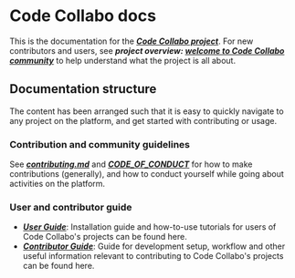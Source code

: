 # Code Collabo docs
This is the documentation for the ***[Code Collabo project](https://github.com/code-collabo)***. For new contributors and users, see ***project overview: [welcome to Code Collabo community](https://github.com/code-collabo/code-collabo)*** to help understand what the project is all about.

## Documentation structure
The content has been arranged such that it is easy to quickly navigate to any project on the platform, and get started with contributing or usage.

### Contribution and community guidelines
See ***[contributing.md](https://github.com/code-collabo/docs/blob/main/contributing.md)*** and ***[CODE_OF_CONDUCT](https://github.com/code-collabo/docs/blob/main/CODE_OF_CONDUCT.md)*** for how to make contributions (generally), and how to conduct yourself while going about activities on the platform.

### User and contributor guide
* ***[User Guide](https://github.com/code-collabo/docs/tree/main/user-guide)***: Installation guide and how-to-use tutorials for users of Code Collabo's projects can be found here.
* ***[Contributor Guide](https://github.com/code-collabo/docs/tree/main/contributor-guide)***: Guide for development setup, workflow and other useful information relevant to contributing to Code Collabo's projects can be found here.
